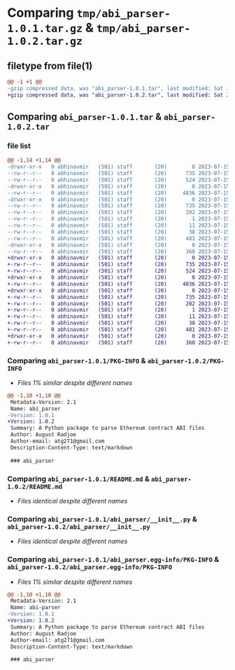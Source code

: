 # Comparing `tmp/abi_parser-1.0.1.tar.gz` & `tmp/abi_parser-1.0.2.tar.gz`

## filetype from file(1)

```diff
@@ -1 +1 @@
-gzip compressed data, was "abi_parser-1.0.1.tar", last modified: Sat Jul 15 00:16:37 2023, max compression
+gzip compressed data, was "abi_parser-1.0.2.tar", last modified: Sat Jul 15 00:16:57 2023, max compression
```

## Comparing `abi_parser-1.0.1.tar` & `abi_parser-1.0.2.tar`

### file list

```diff
@@ -1,14 +1,14 @@
-drwxr-xr-x   0 abhinavmir   (501) staff       (20)        0 2023-07-15 00:16:37.540432 abi_parser-1.0.1/
--rw-r--r--   0 abhinavmir   (501) staff       (20)      735 2023-07-15 00:16:37.540282 abi_parser-1.0.1/PKG-INFO
--rw-r--r--   0 abhinavmir   (501) staff       (20)      524 2023-07-15 00:14:40.000000 abi_parser-1.0.1/README.md
-drwxr-xr-x   0 abhinavmir   (501) staff       (20)        0 2023-07-15 00:16:37.539177 abi_parser-1.0.1/abi_parser/
--rw-r--r--   0 abhinavmir   (501) staff       (20)     4836 2023-07-15 00:08:15.000000 abi_parser-1.0.1/abi_parser/__init__.py
-drwxr-xr-x   0 abhinavmir   (501) staff       (20)        0 2023-07-15 00:16:37.539848 abi_parser-1.0.1/abi_parser.egg-info/
--rw-r--r--   0 abhinavmir   (501) staff       (20)      735 2023-07-15 00:16:37.000000 abi_parser-1.0.1/abi_parser.egg-info/PKG-INFO
--rw-r--r--   0 abhinavmir   (501) staff       (20)      202 2023-07-15 00:16:37.000000 abi_parser-1.0.1/abi_parser.egg-info/SOURCES.txt
--rw-r--r--   0 abhinavmir   (501) staff       (20)        1 2023-07-15 00:16:37.000000 abi_parser-1.0.1/abi_parser.egg-info/dependency_links.txt
--rw-r--r--   0 abhinavmir   (501) staff       (20)       11 2023-07-15 00:16:37.000000 abi_parser-1.0.1/abi_parser.egg-info/top_level.txt
--rw-r--r--   0 abhinavmir   (501) staff       (20)       38 2023-07-15 00:16:37.540478 abi_parser-1.0.1/setup.cfg
--rw-r--r--   0 abhinavmir   (501) staff       (20)      481 2023-07-15 00:16:30.000000 abi_parser-1.0.1/setup.py
-drwxr-xr-x   0 abhinavmir   (501) staff       (20)        0 2023-07-15 00:16:37.539976 abi_parser-1.0.1/tests/
--rw-r--r--   0 abhinavmir   (501) staff       (20)      360 2023-07-15 00:09:01.000000 abi_parser-1.0.1/tests/test_abi_parser.py
+drwxr-xr-x   0 abhinavmir   (501) staff       (20)        0 2023-07-15 00:16:57.010833 abi_parser-1.0.2/
+-rw-r--r--   0 abhinavmir   (501) staff       (20)      735 2023-07-15 00:16:57.010702 abi_parser-1.0.2/PKG-INFO
+-rw-r--r--   0 abhinavmir   (501) staff       (20)      524 2023-07-15 00:14:40.000000 abi_parser-1.0.2/README.md
+drwxr-xr-x   0 abhinavmir   (501) staff       (20)        0 2023-07-15 00:16:57.009526 abi_parser-1.0.2/abi_parser/
+-rw-r--r--   0 abhinavmir   (501) staff       (20)     4836 2023-07-15 00:08:15.000000 abi_parser-1.0.2/abi_parser/__init__.py
+drwxr-xr-x   0 abhinavmir   (501) staff       (20)        0 2023-07-15 00:16:57.010305 abi_parser-1.0.2/abi_parser.egg-info/
+-rw-r--r--   0 abhinavmir   (501) staff       (20)      735 2023-07-15 00:16:56.000000 abi_parser-1.0.2/abi_parser.egg-info/PKG-INFO
+-rw-r--r--   0 abhinavmir   (501) staff       (20)      202 2023-07-15 00:16:56.000000 abi_parser-1.0.2/abi_parser.egg-info/SOURCES.txt
+-rw-r--r--   0 abhinavmir   (501) staff       (20)        1 2023-07-15 00:16:56.000000 abi_parser-1.0.2/abi_parser.egg-info/dependency_links.txt
+-rw-r--r--   0 abhinavmir   (501) staff       (20)       11 2023-07-15 00:16:56.000000 abi_parser-1.0.2/abi_parser.egg-info/top_level.txt
+-rw-r--r--   0 abhinavmir   (501) staff       (20)       38 2023-07-15 00:16:57.010880 abi_parser-1.0.2/setup.cfg
+-rw-r--r--   0 abhinavmir   (501) staff       (20)      481 2023-07-15 00:16:55.000000 abi_parser-1.0.2/setup.py
+drwxr-xr-x   0 abhinavmir   (501) staff       (20)        0 2023-07-15 00:16:57.010427 abi_parser-1.0.2/tests/
+-rw-r--r--   0 abhinavmir   (501) staff       (20)      360 2023-07-15 00:09:01.000000 abi_parser-1.0.2/tests/test_abi_parser.py
```

### Comparing `abi_parser-1.0.1/PKG-INFO` & `abi_parser-1.0.2/PKG-INFO`

 * *Files 1% similar despite different names*

```diff
@@ -1,10 +1,10 @@
 Metadata-Version: 2.1
 Name: abi_parser
-Version: 1.0.1
+Version: 1.0.2
 Summary: A Python package to parse Ethereum contract ABI files
 Author: August Radjoe
 Author-email: atg271@gmail.com
 Description-Content-Type: text/markdown
 
 ### abi_parser
```

### Comparing `abi_parser-1.0.1/README.md` & `abi_parser-1.0.2/README.md`

 * *Files identical despite different names*

### Comparing `abi_parser-1.0.1/abi_parser/__init__.py` & `abi_parser-1.0.2/abi_parser/__init__.py`

 * *Files identical despite different names*

### Comparing `abi_parser-1.0.1/abi_parser.egg-info/PKG-INFO` & `abi_parser-1.0.2/abi_parser.egg-info/PKG-INFO`

 * *Files 1% similar despite different names*

```diff
@@ -1,10 +1,10 @@
 Metadata-Version: 2.1
 Name: abi-parser
-Version: 1.0.1
+Version: 1.0.2
 Summary: A Python package to parse Ethereum contract ABI files
 Author: August Radjoe
 Author-email: atg271@gmail.com
 Description-Content-Type: text/markdown
 
 ### abi_parser
```

